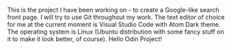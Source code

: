 This is the project I have been working on - to create a Google-like search front page. I will try to use Git throughout my work. The text editor of choice for me at the current moment is Visual Studio Code with Atom Dark theme. The operating system is Linux (Ubuntu distribution with some fancy stuff on it to make it look better, of course).
Hello Odin Project!

